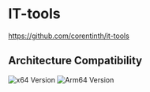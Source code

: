 # IT-tools

<https://github.com/corentinth/it-tools>

## Architecture Compatibility

![x64 Version](https://img.shields.io/docker/v/corentinth/it-tools/latest?arch=amd64&label=x64) ![Arm64 Version](https://img.shields.io/docker/v/corentinth/it-tools/latest?arch=arm64&label=arm64)
